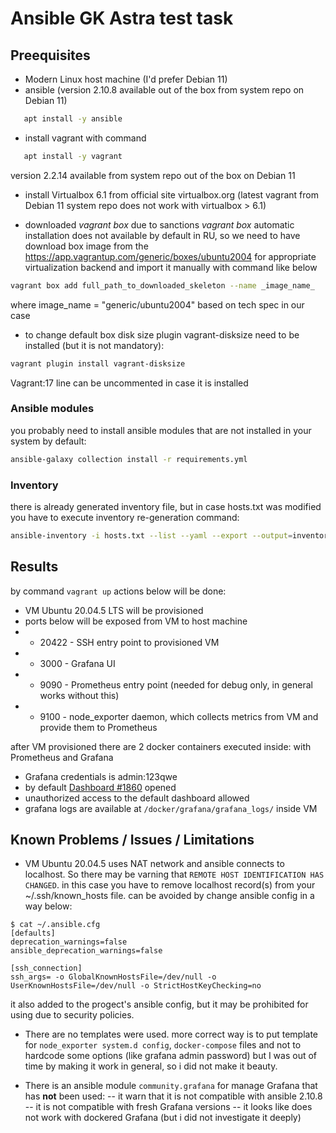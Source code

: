 # Ansible GK Astra test task

## Preequisites
- Modern Linux host machine (I'd prefer Debian 11)
- ansible (version 2.10.8 available out of the box from system repo on Debian 11)
```sh
   apt install -y ansible
```

- install vagrant with command
 ```sh
    apt install -y vagrant
 ```
version 2.2.14 available from system repo out of the box on Debian 11

- install Virtualbox 6.1 from official site virtualbox.org (latest vagrant from Debian 11 system repo does not work with virtualbox > 6.1)

- downloaded _vagrant box_
due to sanctions _vagrant box_ automatic installation does not available by default in RU, so we need to have download box image from the https://app.vagrantup.com/generic/boxes/ubuntu2004 for appropriate virtualization backend and import it manually with command like below
```sh
vagrant box add full_path_to_downloaded_skeleton --name _image_name_
```
where image_name = "generic/ubuntu2004" based on tech spec in our case


- to change default box disk size plugin vagrant-disksize need to be installed (but it is not mandatory):
```sh
vagrant plugin install vagrant-disksize
```
Vagrant:17 line can be uncommented in case it is installed


### Ansible modules
you probably need to install ansible modules that are not installed in your system by default:
```sh
ansible-galaxy collection install -r requirements.yml
```
### Inventory
there is already generated inventory file, but in case hosts.txt was modified
you have to execute inventory re-generation command:
```sh
ansible-inventory -i hosts.txt --list --yaml --export --output=inventory
```
## Results
by command `vagrant up` actions below will be done:
- VM Ubuntu 20.04.5 LTS will be provisioned
- ports below will be exposed from VM to host machine
- - 20422 - SSH entry point to provisioned VM
- - 3000 - Grafana UI
- - 9090 - Prometheus entry point (needed for debug only, in general works without this)
- - 9100 - node_exporter daemon, which collects metrics from VM and provide them to Prometheus

after VM provisioned there are 2 docker containers executed inside: with Prometheus and Grafana
- Grafana credentials is admin:123qwe
- by default [Dashboard #1860](https://grafana.com/grafana/dashboards/1860) opened
- unauthorized access to the default dashboard allowed
- grafana logs are available at `/docker/grafana/grafana_logs/` inside VM


## Known Problems / Issues / Limitations

- VM Ubuntu 20.04.5 uses NAT network and ansible connects to localhost. So there may be varning that `REMOTE HOST IDENTIFICATION HAS CHANGED`.
in this case you have to remove localhost record(s) from your ~/.ssh/known_hosts file.
can be avoided by change ansible config in a way below:
```
$ cat ~/.ansible.cfg
[defaults]
deprecation_warnings=false
ansible_deprecation_warnings=false

[ssh_connection]
ssh_args= -o GlobalKnownHostsFile=/dev/null -o UserKnownHostsFile=/dev/null -o StrictHostKeyChecking=no
```
it also added to the progect's ansible config, but it may be prohibited for using due to security policies.

- There are no templates were used.
more correct way is to put template for `node_exporter system.d config`, `docker-compose` files
and not to hardcode some options (like grafana admin password)
but I was out of time by making it work in general, so i did not make it beauty.

- There is an ansible module `community.grafana` for manage Grafana that has **not** been used:
-- it warn that it is not compatible with ansible 2.10.8
-- it is not compatible with fresh Grafana versions
-- it looks like does not work with dockered Grafana (but i did not investigate it deeply)


